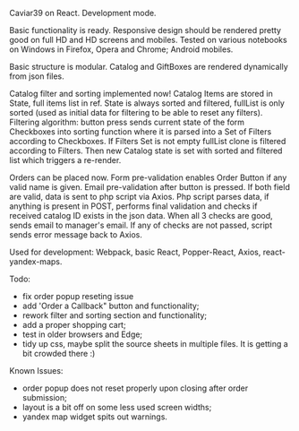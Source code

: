 
Caviar39 on React. Development mode.

Basic functionality is ready. Responsive design should be rendered pretty good 
on full HD and HD screens and mobiles. Tested on various notebooks on Windows 
in Firefox, Opera and Chrome; Android mobiles.

Basic structure is modular. Catalog and GiftBoxes are rendered dynamically from 
json files.

Catalog filter and sorting implemented now! Catalog Items are stored in State, 
full items list in ref. State is always sorted and filtered, fullList is only 
sorted (used as initial data for filtering to be able to reset any filters). 
Filtering algorithm: button press sends current state of the form Checkboxes 
into sorting function where it is parsed into a Set of Filters according to 
Checkboxes. If Filters Set is not empty fullList clone is filtered according 
to Filters. Then new Catalog state is set with sorted and filtered list which 
triggers a re-render.

Orders can be placed now. Form pre-validation enables Order Button if any valid 
name is given. Email pre-validation after button is pressed. If both field are 
valid, data is sent to php script via Axios. Php script parses data, if anything 
is present in POST, performs final validation and checks if received catalog ID 
exists in the json data. When all 3 checks are good, sends email to manager's 
email. If any of checks are not passed, script sends error message back to Axios.

Used for development: Webpack, basic React, Popper-React, Axios, react-yandex-maps.

Todo:
- fix order popup reseting issue
- add 'Order a Callback" button and functionality;
- rework filter and sorting section and functionality;
- add a proper shopping cart;
- test in older browsers and Edge;
- tidy up css, maybe split the source sheets in multiple files. It is getting a bit crowded there :)

Known Issues:
- order popup does not reset properly upon closing after order submission;
- layout is a bit off on some less used screen widths;
- yandex map widget spits out warnings.

